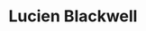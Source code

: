 ---
pid: ch1070
title: Lucien Blackwell
location_transcription: East Side of City Hall
coordinates: "[-75.162776123022, 39.952184622948]"
zipcode: '19146'
gen_neighborhood: South Philadelphia
neighborhood: Graduate Hospital,Naval Square,Southwest Center City
outside_phl: 
age: '42'
age_range: 40-49
instagram: 
image_file_name: ch_107.jpg
proposal_transcription: Standing in a suit
topic: Person
topic_summary: '0'
type: Sculpture Statue
keywords_other: Lucien Blackwell, Congress, Politics, Pennsylvania
credit: Salters B. Davis. IV
image_labels: 
twitter: 
facebook: 
permalink: "/monuments/ch1070/"
layout: item-page
---